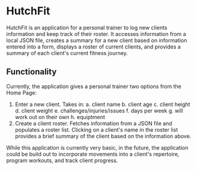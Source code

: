 # HutchFit

HutchFit is an application for a personal trainer to log new clients information and keep track of their roster. It accesses information from a local JSON file, creates a summary for a new client based on information entered into a form, displays a roster of current clients, and provides a summary of each client's current fitness journey. 

## Functionality

Currently, the application gives a personal trainer two options from the Home Page:
  1. Enter a new client. Takes in:
    a. client name
    b. client age
    c. client height
    d. client weight
    e. challenges/injuries/issues
    f. days per week
    g. will work out on their own
    h. equiptment  
  2. Create a client roster. Fetches information from a JSON file and populates a roster list. Clicking on a client's name in the roster list provides a brief summary of the client based on the information above. 

 
While this application is currently very basic, in the future, the application could be build out to incorporate movements into a client's repertoire, program workouts, and track client progress. 